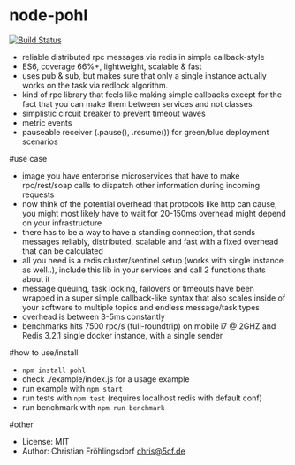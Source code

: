 # node-pohl

[![Build Status](https://travis-ci.org/krystianity/node-pohl.svg?branch=master)](https://travis-ci.org/krystianity/node-pohl)

- reliable distributed rpc messages via redis in simple callback-style
- ES6, coverage 66%+, lightweight, scalable & fast
- uses pub & sub, but makes sure that only a single instance actually works on the task via redlock algorithm.
- kind of rpc library that feels like making simple callbacks except for the fact that you can make them between services and not classes
- simplistic circuit breaker to prevent timeout waves
- metric events
- pauseable receiver (.pause(), .resume()) for green/blue deployment scenarios

#use case
- image you have enterprise microservices that have to make rpc/rest/soap calls to dispatch other information during incoming requests
- now think of the potential overhead that protocols like http can cause, you might most likely have to wait for 20-150ms overhead might depend on your infrastructure
- there has to be a way to have a standing connection, that sends messages reliably, distributed, scalable and fast with a fixed overhead that can be calculated
- all you need is a redis cluster/sentinel setup (works with single instance as well..), include this lib in your services and call 2 functions thats about it
- message queuing, task locking, failovers or timeouts have been wrapped in a super simple callback-like syntax that also scales inside of your software to multiple topics and endless message/task types
- overhead is between 3-5ms constantly
- benchmarks hits 7500 rpc/s (full-roundtrip) on mobile i7 @ 2GHZ and Redis 3.2.1 single docker instance, with a single sender

#how to use/install
- `npm install pohl`
- check ./example/index.js for a usage example
- run example with `npm start`
- run tests with `npm test` (requires localhost redis with default conf)
- run benchmark with `npm run benchmark`

#other
- License: MIT
- Author: Christian Fröhlingsdorf <chris@5cf.de>
